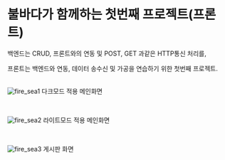 # 불바다가 함께하는 첫번째 프로젝트(프론트)

<P>백엔드는 CRUD, 프론트와의 연동 및 POST, GET 과같은 HTTP통신 처리를,</P>
프론트는 백엔드와 연동, 데이터 송수신 및 가공을 연습하기 위한 첫번째 프로젝트.
<br>
<br>


![fire_sea1](https://github.com/Fire-Sea/test-front/assets/93258358/f721ad1d-639e-4f82-b697-d9d6d5808022)
다크모드 적용 메인화면

<br>

![fire_sea2](https://github.com/Fire-Sea/test-front/assets/93258358/39d20b1d-f54f-4ad1-a31a-2c5c72052d46)
라이트모드 적용 메인화면

<br>

![fire_sea3](https://github.com/Fire-Sea/test-front/assets/93258358/140b708f-6d94-4ef1-94f1-be0b907064f8)
게시판 화면

<br>

